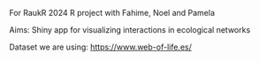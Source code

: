 For RaukR 2024 R project with Fahime, Noel and Pamela

Aims: Shiny app for visualizing interactions in ecological networks


Dataset we are using: https://www.web-of-life.es/ 
